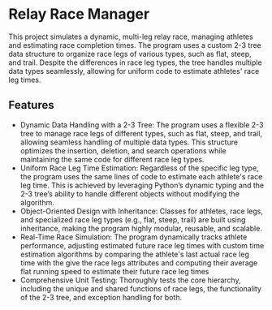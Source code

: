 # Relay Race Manager

This project simulates a dynamic, multi-leg relay race, managing athletes and estimating race completion times. The program uses a custom 2-3 tree data structure to organize race legs of various types, such as flat, steep, and trail. Despite the differences in race leg types, the tree handles multiple data types seamlessly, allowing for uniform code to estimate athletes' race leg times.

## Features

- Dynamic Data Handling with a 2-3 Tree: The program uses a flexible 2-3 tree to manage race legs of different types, such as flat, steep, and trail, allowing seamless handling of multiple data types. This structure optimizes the insertion, deletion, and search operations while maintaining the same code for different race leg types.
- Uniform Race Leg Time Estimation: Regardless of the specific leg type, the program uses the same lines of code to estimate each athlete's race leg time. This is achieved by leveraging Python’s dynamic typing and the 2-3 tree’s ability to handle different objects without modifying the algorithm.
- Object-Oriented Design with Inheritance: Classes for athletes, race legs, and specialized race leg types (e.g., flat, steep, trail) are built using inheritance, making the program highly modular, reusable, and scalable.
- Real-Time Race Simulation: The program dynamically tracks athlete performance, adjusting estimated future race leg times with custom time estimation algorithms by comparing the athlete's last actual race leg time with the give the race legs attributes and computing their average flat running speed to estimate their future race leg times
- Comprehensive Unit Testing: Thoroughly tests the core hierarchy, including the unique and shared functions of race legs, the functionality of the 2-3 tree, and exception handling for both.
